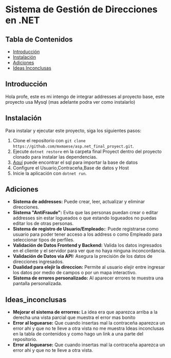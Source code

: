 # Sistema de Gestión de Direcciones en .NET

## Tabla de Contenidos
- [Introducción](#introducción)
- [Instalación](#instalación)
- [Adiciones](#adiciones)
- [Ideas Inconclusas](#ideas-inconclusas)
## Introducción
Hola profe, este es mi intengo de integrar addresses al proyecto base, este proyecto usa Mysql (mas adelante podra ver como instalarlo)

## Instalación
Para instalar y ejecutar este proyecto, siga los siguientes pasos:
1. Clone el repositorio con `git clone https://github.com/mxmaese/asp.net_final_proyect.git`.
2. Ejecute `dotnet restore` en la carpeta final Proyect dentro del proyecto clonado para instalar las dependencias.
3. [Aquí](https://github.com/mxmaese/asp.net_final_proyect/blob/main/Data%20base/test_final_proyect.sql) puede encontrar el sql para importar la base de datos
4. Configure el Usuario,Contraceña,Base de datos y Host
5. Inicie la aplicación con `dotnet run`.

## Adiciones
- **Sistema de addresses:** Puede crear, leer, actualizar y eliminar direcciones.
- **Sistema "AntiFraude":** Evita que las personas puedan crear o editar addresses sin estar logueados o que estando logueados no puedas editar los de otras personas.
- **Sistema de registro de Usuario/Empleado:**: Puede registrarse como usuario para poder tener acceso a los address o como Empleado para seleccionar tipos de perfiles.
- **Validación de Datos Frontend y Backend:** Valida los datos ingresados en el cliente y el servidor para ver que no haya ninguna inconcordancia.
- **Validación de Datos via API:** Asegura la precisión de los datos de direcciones ingresados.
- **Dualidad para elejir la direccion:** Permite al usuario elejir entre ingresar los datos por medio de campos o por un mapa interactivo.
- **Sistema de errores personalizado:** Al aparecer errores te muestra una pantalla personalizada.

## Ideas_inconclusas
- **Mejorar el sistema de errorres:** La idea era que aparezca arriba a la derecha una vista parcial que muestra el error mas bonito
- **Error al loguearse:** Que cuando insertas mal la contraceña aparezca un error ahi y que no te lleve a otra vista no me muestra Ideas inconclusas en la tabla de contenidos y como hago un link a una parte del repositorio.
- **Error al loguearse:** Que cuando insertas mal la contraceña aparezca un error ahi y que no te lleve a otra vista.
